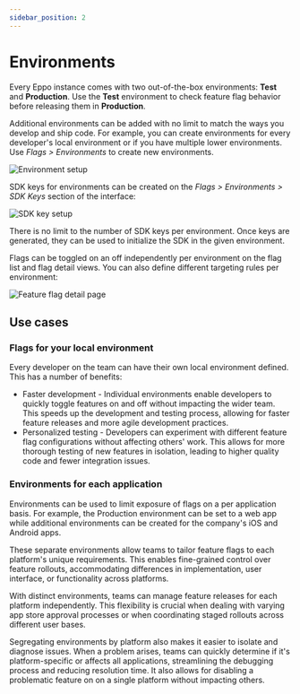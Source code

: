 ```yaml
---
sidebar_position: 2
---
```


# Environments

Every Eppo instance comes with two out-of-the-box environments: **Test** and **Production**.  Use the **Test** environment to check feature flag behavior before releasing them in **Production**.

Additional environments can be added with no limit to match the ways you develop and ship code. For example, you can create environments for every developer's local environment or if you have multiple lower environments. Use _Flags > Environments_ to create new environments.

![Environment setup](/img/feature-flagging/environments/environment-setup.png)

SDK keys for environments can be created on the _Flags > Environments > SDK Keys_ section of the interface:

![SDK key setup](/img/feature-flagging/environments/sdk-keys.png)

There is no limit to the number of SDK keys per environment. Once keys are generated, they can be used to initialize the SDK in the given environment.

Flags can be toggled on an off independently per environment on the flag list and flag detail views. You can also define different targeting rules per environment:

![Feature flag detail page](/img/feature-flagging/environments/ff-detail-page.png)

## Use cases
### Flags for your local environment
Every developer on the team can have their own local environment defined. This has a number of benefits:
* Faster development - Individual environments enable developers to quickly toggle features on and off without impacting the wider team. This speeds up the development and testing process, allowing for faster feature releases and more agile development practices.
* Personalized testing - Developers can experiment with different feature flag configurations without affecting others' work. This allows for more thorough testing of new features in isolation, leading to higher quality code and fewer integration issues.

### Environments for each application
Environments can be used to limit exposure of flags on a per application basis. For example, the Production environment can be set to a web app while additional environments can be created for the company's iOS and Android apps.

These separate environments allow teams to tailor feature flags to each platform's unique requirements. This enables fine-grained control over feature rollouts, accommodating differences in implementation, user interface, or functionality across platforms.

With distinct environments, teams can manage feature releases for each platform independently. This flexibility is crucial when dealing with varying app store approval processes or when coordinating staged rollouts across different user bases.

Segregating environments by platform also makes it easier to isolate and diagnose issues. When a problem arises, teams can quickly determine if it's platform-specific or affects all applications, streamlining the debugging process and reducing resolution time. It also allows for disabling a problematic feature on on a single platform without impacting others.